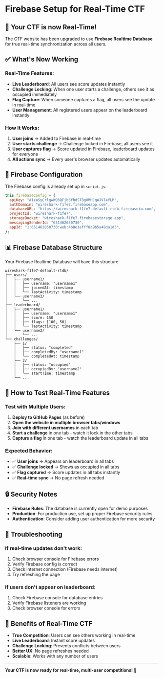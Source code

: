 # Firebase Setup for Real-Time CTF

## 🚀 Your CTF is now Real-Time!

The CTF website has been upgraded to use **Firebase Realtime Database** for true real-time synchronization across all users.

## ✅ What's Now Working

### **Real-Time Features:**

- **Live Leaderboard**: All users see score updates instantly
- **Challenge Locking**: When one user starts a challenge, others see it as occupied immediately
- **Flag Capture**: When someone captures a flag, all users see the update in real-time
- **User Management**: All registered users appear on the leaderboard instantly

### **How It Works:**

1. **User joins** → Added to Firebase in real-time
2. **User starts challenge** → Challenge locked in Firebase, all users see it
3. **User captures flag** → Score updated in Firebase, leaderboard updates for everyone
4. **All actions sync** → Every user's browser updates automatically

## 🔧 Firebase Configuration

The Firebase config is already set up in `script.js`:

```javascript
this.firebaseConfig = {
  apiKey: "AIzaSyCrlgwWQ5QFib3fhdSTBgOMHJqAJVl4fLM",
  authDomain: "wireshark-f1fe7.firebaseapp.com",
  databaseURL: "https://wireshark-f1fe7-default-rtdb.firebaseio.com",
  projectId: "wireshark-f1fe7",
  storageBucket: "wireshark-f1fe7.firebasestorage.app",
  messagingSenderId: "651462050730",
  appId: "1:651462050730:web:4b8e1efff8a9b5a48da1d3",
};
```

## 📊 Firebase Database Structure

Your Firebase Realtime Database will have this structure:

```
wireshark-f1fe7-default-rtdb/
├── users/
│   ├── username1/
│   │   ├── username: "username1"
│   │   ├── joinedAt: timestamp
│   │   └── lastActivity: timestamp
│   └── username2/
│       └── ...
├── leaderboard/
│   ├── username1/
│   │   ├── username: "username1"
│   │   ├── score: 150
│   │   ├── flags: [100, 50]
│   │   └── lastActivity: timestamp
│   └── username2/
│       └── ...
└── challenges/
    ├── 1/
    │   ├── status: "completed"
    │   ├── completedBy: "username1"
    │   └── completedAt: timestamp
    ├── 2/
    │   ├── status: "occupied"
    │   ├── occupiedBy: "username2"
    │   └── startTime: timestamp
    └── ...
```

## 🎯 How to Test Real-Time Features

### **Test with Multiple Users:**

1. **Deploy to GitHub Pages** (as before)
2. **Open the website in multiple browser tabs/windows**
3. **Join with different usernames** in each tab
4. **Start a challenge** in one tab - watch it lock in the other tabs
5. **Capture a flag** in one tab - watch the leaderboard update in all tabs

### **Expected Behavior:**

- ✅ **User joins** → Appears on leaderboard in all tabs
- ✅ **Challenge locked** → Shows as occupied in all tabs
- ✅ **Flag captured** → Score updates in all tabs instantly
- ✅ **Real-time sync** → No page refresh needed

## 🔒 Security Notes

- **Firebase Rules**: The database is currently open for demo purposes
- **Production**: For production use, set up proper Firebase security rules
- **Authentication**: Consider adding user authentication for more security

## 🐛 Troubleshooting

### **If real-time updates don't work:**

1. Check browser console for Firebase errors
2. Verify Firebase config is correct
3. Check internet connection (Firebase needs internet)
4. Try refreshing the page

### **If users don't appear on leaderboard:**

1. Check Firebase console for database entries
2. Verify Firebase listeners are working
3. Check browser console for errors

## 🎉 Benefits of Real-Time CTF

- **True Competition**: Users can see others working in real-time
- **Live Leaderboard**: Instant score updates
- **Challenge Locking**: Prevents conflicts between users
- **Better UX**: No page refreshes needed
- **Scalable**: Works with any number of users

---

**Your CTF is now ready for real-time, multi-user competitions! 🚀**
